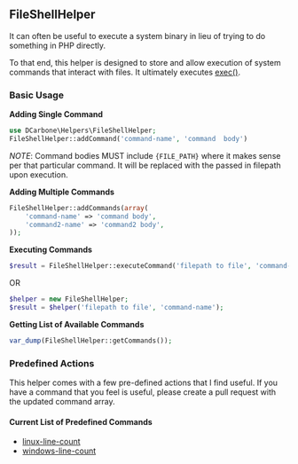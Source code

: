 ## FileShellHelper

It can often be useful to execute a system binary in lieu of trying to do something in PHP directly.

To that end, this helper is designed to store and allow execution of system commands that interact
with files. It ultimately executes [exec()](http://php.net/manual/en/function.exec.php).

### Basic Usage

**Adding Single Command**

```php
use DCarbone\Helpers\FileShellHelper;
FileShellHelper::addCommand('command-name', 'command  body')
```

_NOTE_: Command bodies MUST include ` {FILE_PATH} ` where it makes sense per that particular command.
It will be replaced with the passed in filepath upon execution.

**Adding Multiple Commands**

```php
FileShellHelper::addCommands(array(
    'command-name' => 'command body',
    'command2-name' => 'command2 body',
));
```

**Executing Commands**

```php
$result = FileShellHelper::executeCommand('filepath to file', 'command-name');
```

OR

```php
$helper = new FileShellHelper;
$result = $helper('filepath to file', 'command-name');
```

**Getting List of Available Commands**

```php
var_dump(FileShellHelper::getCommands());
```

### Predefined Actions

This helper comes with a few pre-defined actions that I find useful.  If you have a command that you feel
is useful, please create a pull request with the updated command array.

#### Current List of Predefined Commands

- [linux-line-count](../src/FileShellHelper.php#L13)
- [windows-line-count](../src/FileShellHelper.php#L14)
